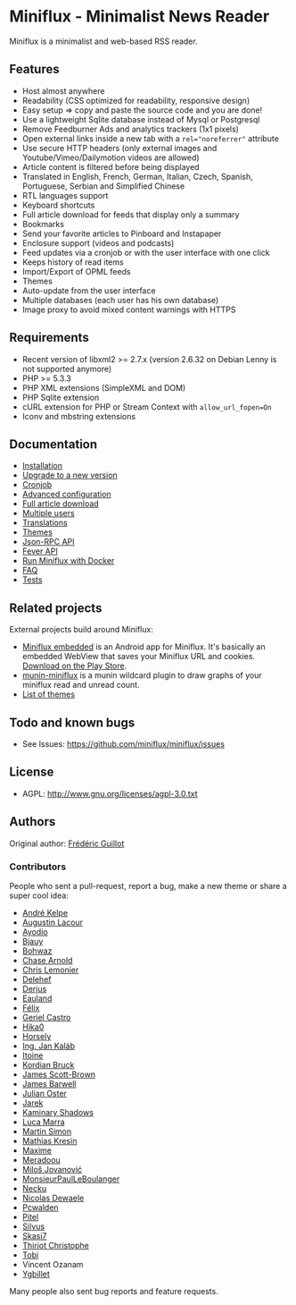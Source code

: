 Miniflux - Minimalist News Reader
=================================

Miniflux is a minimalist and web-based RSS reader.

Features
--------

- Host almost anywhere
- Readability (CSS optimized for readability, responsive design)
- Easy setup => copy and paste the source code and you are done!
- Use a lightweight Sqlite database instead of Mysql or Postgresql
- Remove Feedburner Ads and analytics trackers (1x1 pixels)
- Open external links inside a new tab with a `rel="noreferrer"` attribute
- Use secure HTTP headers (only external images and Youtube/Vimeo/Dailymotion videos are allowed)
- Article content is filtered before being displayed
- Translated in English, French, German, Italian, Czech, Spanish, Portuguese, Serbian and Simplified Chinese
- RTL languages support
- Keyboard shortcuts
- Full article download for feeds that display only a summary
- Bookmarks
- Send your favorite articles to Pinboard and Instapaper
- Enclosure support (videos and podcasts)
- Feed updates via a cronjob or with the user interface with one click
- Keeps history of read items
- Import/Export of OPML feeds
- Themes
- Auto-update from the user interface
- Multiple databases (each user has his own database)
- Image proxy to avoid mixed content warnings with HTTPS

Requirements
------------

- Recent version of libxml2 >= 2.7.x (version 2.6.32 on Debian Lenny is not supported anymore)
- PHP >= 5.3.3
- PHP XML extensions (SimpleXML and DOM)
- PHP Sqlite extension
- cURL extension for PHP or Stream Context with `allow_url_fopen=On`
- Iconv and mbstring extensions

Documentation
-------------

- [Installation](docs/installation.markdown)
- [Upgrade to a new version](docs/upgrade.markdown)
- [Cronjob](docs/cronjob.markdown)
- [Advanced configuration](docs/config.markdown)
- [Full article download](docs/full-article-download.markdown)
- [Multiple users](docs/multiple-users.markdown)
- [Translations](docs/translations.markdown)
- [Themes](docs/themes.markdown)
- [Json-RPC API](docs/json-rpc-api.markdown)
- [Fever API](docs/fever.markdown)
- [Run Miniflux with Docker](docs/docker.markdown)
- [FAQ](docs/faq.markdown)
- [Tests](docs/tests.markdown)

Related projects
----------------

External projects build around Miniflux:

- [Miniflux embedded](https://github.com/repat/miniflux-embedded-android) is an Android app for Miniflux. It's basically an embedded WebView that saves your Miniflux URL and cookies. [Download on the Play Store](https://play.google.com/store/apps/details?id=de.repat.embeddedminiflux).
- [munin-miniflux](https://github.com/dewey/munin-plugins/tree/master/munin-miniflux) is a munin wildcard plugin to draw graphs of your miniflux read and unread count.
- [List of themes](docs/themes.markdown)

Todo and known bugs
-------------------

- See Issues: <https://github.com/miniflux/miniflux/issues>

License
-------

- AGPL: <http://www.gnu.org/licenses/agpl-3.0.txt>

Authors
-------

Original author: [Frédéric Guillot](http://fredericguillot.com/)

### Contributors

People who sent a pull-request, report a bug, make a new theme or share a super cool idea:

- [André Kelpe](https://github.com/fs111)
- [Augustin Lacour](https://github.com/gugu4-9)
- [Ayodio](https://github.com/ayodio)
- [Bjauy](https://github.com/bjauy)
- [Bohwaz](https://github.com/bohwaz)
- [Chase Arnold](https://github.com/chase4926)
- [Chris Lemonier](https://github.com/chrislemonier)
- [Delehef](https://github.com/delehef)
- [Derjus](https://github.com/derjus)
- [Eauland](https://github.com/eauland)
- [Félix](https://github.com/dysosmus)
- [Geriel Castro](https://github.com/GerielCastro)
- [Hika0](https://github.com/hika0)
- [Horsely](https://github.com/horsley)
- [Ing. Jan Kaláb](https://github.com/Pitel)
- [Itoine](https://github.com/itoine)
- [Kordian Bruck](https://github.com/kordianbruck)
- [James Scott-Brown](https://github.com/jamesscottbrown)
- [James Barwell](https://github.com/JamesBarwell)
- [Julian Oster](https://github.com/jlnostr)
- [Jarek](https://github.com/jarek)
- [Kaminary Shadows](https://github.com/kaminary)
- [Luca Marra](https://github.com/facciocose)
- [Martin Simon](https://github.com/c0ding)
- [Mathias Kresin](https://github.com/mkresin)
- [Maxime](https://github.com/EpocDotFr)
- [Meradoou](https://github.com/meradoou)
- [Miloš Jovanović](https://github.com/mrjovanovic)
- [MonsieurPaulLeBoulanger](https://github.com/MonsieurPaulLeBoulanger)
- [Necku](https://github.com/Necku)
- [Nicolas Dewaele](http://adminrezo.fr/)
- [Pcwalden](https://github.com/pcwalden)
- [Pitel](https://github.com/Pitel)
- [Silvus](https://github.com/Silvus)
- [Skasi7](https://github.com/skasi7)
- [Thiriot Christophe](https://github.com/doubleface)
- [Tobi](https://github.com/tobir)
- Vincent Ozanam
- [Ygbillet](https://github.com/ygbillet)

Many people also sent bug reports and feature requests.
